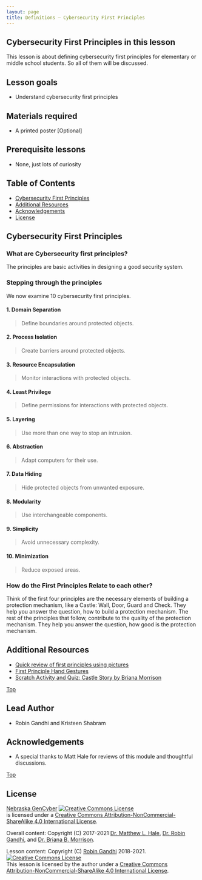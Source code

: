 ```yaml
---
layout: page
title: Definitions – Cybersecurity First Principles
---
```

## Cybersecurity First Principles in this lesson

This lesson is about defining cybersecurity first principles for elementary or middle school students. So all of them will be discussed.

## Lesson goals

* Understand cybersecurity first principles

## Materials required
- A printed poster [Optional]

## Prerequisite lessons
- None, just lots of curiosity

## Table of Contents    

- [Cybersecurity First Principles](#cybersecurity-first-principles)
- [Additional Resources](#additional-resources)
- [Acknowledgements](#acknowledgements)
- [License](#license)

## Cybersecurity First Principles

### What are Cybersecurity first principles?

The principles are basic activities in designing a good security system.

### Stepping through the principles

We now examine 10 cybersecurity first principles.

#### 1. Domain Separation
> Define boundaries around protected objects.

#### 2. Process Isolation
> Create barriers around protected objects.

#### 3. Resource Encapsulation
> Monitor interactions with protected objects.

#### 4. Least Privilege
> Define permissions for interactions with protected objects.  

#### 5. Layering
> Use more than one way to stop an intrusion.

#### 6. Abstraction
> Adapt computers for their use.

#### 7. Data Hiding
> Hide protected objects from unwanted exposure.

#### 8. Modularity
> Use interchangeable components.

#### 9. Simplicity
> Avoid unnecessary complexity.

#### 10. Minimization
> Reduce exposed areas.

### How do the First Principles Relate to each other?
Think of the first four principles are the necessary elements of building a protection mechanism, like a Castle: Wall, Door, Guard and Check. They help you answer the question, how to build a protection mechanism.
The rest of the principles that follow, contribute to the quality of the protection mechanism. They help you answer the question, how good is the protection mechanism.

## Additional Resources

- [Quick review of first principles using pictures](https://spark.adobe.com/page/DbZGSqJ12Q82A/)
- [First Principle Hand Gestures](https://gencyber.utulsa.edu/wp-content/uploads/2016/10/10-Principles-GenCyber-Card-Game.pdf)
- [Scratch Activity and Quiz: Castle Story by Briana Morrison](https://scratch.mit.edu/projects/546131482)

[Top](#table-of-contents)

## Lead Author

- Robin Gandhi and Kristeen Shabram

## Acknowledgements

- A special thanks to Matt Hale for reviews of this module and thoughtful discussions.

[Top](#table-of-contents)

## License
[Nebraska GenCyber](https://github.com/MLHale/nebraska-gencyber) <a rel="license" href="http://creativecommons.org/licenses/by-nc-sa/4.0/"><img alt="Creative Commons License" style="border-width:0" src="https://i.creativecommons.org/l/by-nc-sa/4.0/88x31.png" /></a><br /> is licensed under a <a rel="license" href="http://creativecommons.org/licenses/by-nc-sa/4.0/">Creative Commons Attribution-NonCommercial-ShareAlike 4.0 International License</a>.

Overall content: Copyright (C) 2017-2021 [Dr. Matthew L. Hale](http://faculty.ist.unomaha.edu/mhale/), [Dr. Robin Gandhi](http://faculty.ist.unomaha.edu/rgandhi/), and [Dr. Briana B. Morrison](http://www.brianamorrison.net).

Lesson content: Copyright (C) [Robin Gandhi](http://faculty.ist.unomaha.edu/rgandhi/) 2018-2021.  
<a rel="license" href="http://creativecommons.org/licenses/by-nc-sa/4.0/"><img alt="Creative Commons License" style="border-width:0" src="https://i.creativecommons.org/l/by-nc-sa/4.0/88x31.png" /></a><br /><span xmlns:dct="http://purl.org/dc/terms/" property="dct:title">This lesson</span> is licensed by the author under a <a rel="license" href="http://creativecommons.org/licenses/by-nc-sa/4.0/">Creative Commons Attribution-NonCommercial-ShareAlike 4.0 International License</a>.
